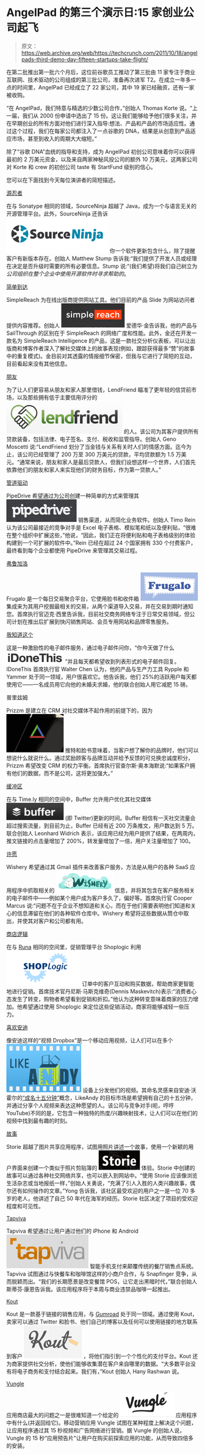 # AngelPad 的第三个演示日:15 家创业公司起飞 

> 原文：<https://web.archive.org/web/https://techcrunch.com/2011/10/18/angelpads-third-demo-day-fifteen-startups-take-flight/>

在第二批推出第一批六个月后，这位前谷歌员工推动了第三批由 11 家专注于商业互联网、技术驱动的公司组成的第三批公司，准备再次进军 T2。在成立一年多一点的时间里，AngelPad 已经成立了 22 家公司，其中 19 家已经融资，还有一家被收购。

“在 AngelPad，我们特意与精选的少数公司合作，”创始人 Thomas Korte 说。“上一届，我们从 2000 份申请中选出了 15 份。这让我们能够给予他们很多关注，并在早期创业的所有方面对他们进行深入指导:想法、产品和产品的市场适应性。通过这个过程，我们在每家公司都注入了一点谷歌的 DNA，结果是从创意到产品适应市场，甚至到收入的周期大大缩短。”

除了“谷歌 DNA”血统的指导和支持，成为 AngelPad 初创公司意味着你可以获得最初的 2 万美元资金，以及来自两家神秘风投公司的额外 10 万美元，这两家公司对 Korte 和 crew 的初创公司 taste 有 StartFund 级别的信心。

您可以在下面找到今天每位演讲者的简短描述。

[源忍者](https://web.archive.org/web/20221206000020/http://www.sourceninja.com/)

在与 Sonatype 相同的领域，SourceNinja 超越了 Java，成为一个与语言无关的开源管理平台。此外，SourceNinja 还告诉 [![](img/a648e6bb5965c995b9e2a8fff30ec505.png "Screen Shot 2011-10-18 at 7.41.24 AM")](https://web.archive.org/web/20221206000020/https://beta.techcrunch.com/wp-content/uploads/2011/10/screen-shot-2011-10-18-at-7-41-24-am.png) 你一个软件更新包含什么，除了提醒客户有新版本存在。创始人 Matthew Stump 告诉我:“我们提供了开发人员或经理在决定是否升级时需要的所有必要信息。Stump 说:“(我们希望)将我们自己树立为*公司组织在整个企业中使用开源软件时寻求帮助的*。

[简单到达](https://web.archive.org/web/20221206000020/http://simplereach.com/)

SimpleReach 为在线出版商提供网站工具。他们目前的产品 Slide 为网站访问者提供内容推荐。创始人 [![](img/3ae8ae7c992f3c917c7183b986c94ad8.png "Screen Shot 2011-10-18 at 8.01.07 AM")](https://web.archive.org/web/20221206000020/https://beta.techcrunch.com/wp-content/uploads/2011/10/screen-shot-2011-10-18-at-8-01-07-am.png) 爱德华·金告诉我，他的产品与 SailThrough 的区别在于 SimpleReach 的网络广度和性能。此外，金还在开发一款名为 SimpleReach Intelligence 的产品，这是一款社交分析仪表板，可以让出版商和博客作者深入了解社交媒体上的故事表现(例如，跟踪获得最多“赞”的故事中的重复模式)。金目前对其透露的情报细节保密，但我与它进行了简短的互动，目前看起来没有其他信息。

[朋友](https://web.archive.org/web/20221206000020/http://lendfriend.com/)

为了让人们更容易从朋友和家人那里借钱，LendFriend 瞄准了更年轻的信贷前市场，以及那些拥有低于主要信用评分的 [![](img/7be2d4c121921cc2a65b74d42f05dddc.png "Screen Shot 2011-10-18 at 8.08.42 AM")](https://web.archive.org/web/20221206000020/https://beta.techcrunch.com/wp-content/uploads/2011/10/screen-shot-2011-10-18-at-8-08-42-am.png) 的人。该公司为其客户提供所有贷款装备，包括法律、电子签名、支付、税收和监管指导。创始人 Geno Moscetti 说:“LendFriend 划分了当金钱与关系有关时人们的情感方面。迄今为止，该公司已经管理了 200 万至 300 万美元的贷款，平均贷款额为 1.5 万美元。“通常来说，朋友和家人是最后贷款人，但我们设想这样一个世界，人们首先依靠他们的朋友和家人来实现他们的财务目标，作为第一贷款人。”

[管道驱动](https://web.archive.org/web/20221206000020/http://www.pipedrive.com/)

PipeDrive 希望通过为公司创建一种简单的方式来管理其 [![](img/f2d79c468b3f118d1f0a93ef7fb7979d.png "Screen Shot 2011-10-18 at 8.12.17 AM")](https://web.archive.org/web/20221206000020/https://beta.techcrunch.com/wp-content/uploads/2011/10/screen-shot-2011-10-18-at-8-12-17-am.png) 销售渠道，从而简化业务软件。创始人 Timo Rein 认为该公司最接近的竞争对手是 Excel 电子表格、模拟笔和纸以及便利贴，“很难在整个组织中扩展这些，”他说，“因此，我们正在将便利贴和电子表格级别的体验构建到一个可扩展的软件中。”Rein 已经在超过 24 个国家拥有 330 个付费客户，最终看到每个企业都使用 PipeDrive 来管理其交易过程。

[弗鲁加洛](https://web.archive.org/web/20221206000020/http://frugalo.co/)

Frugalo 是一个每日交易聚合平台，它使用脸书和收件箱 [![](img/a72c70f50af406fa816d9b0a8c3274b7.png "Screen Shot 2011-10-18 at 8.42.09 AM")](https://web.archive.org/web/20221206000020/https://beta.techcrunch.com/wp-content/uploads/2011/10/screen-shot-2011-10-18-at-8-42-09-am1.png) 
集成来为其用户挖掘最相关的交易，从两个渠道导入交易，并在交易到期时通知您。首席执行官迈克·西里告诉我，目前社交商务网络专注于日常交易领域，但公司计划在推出后扩展到快闪销售网站、会员专用网站和品牌零售服务。

[我知道这个](https://web.archive.org/web/20221206000020/http://idonethis.com/)

这是一种激励性的电子邮件服务，通过电子邮件问你，“你今天做了什么 [![](img/51f53946151bf3b562c0e47c18949a0a.png "Screen Shot 2011-10-18 at 9.11.23 AM")](https://web.archive.org/web/20221206000020/https://beta.techcrunch.com/wp-content/uploads/2011/10/screen-shot-2011-10-18-at-9-11-23-am.png) ”并且每天都希望收到列表形式的电子邮件回复。IDoneThis 首席执行官 Walter Chen 认为，他的产品与生产力工具 Rypple 和 Yammer 处于同一领域，用户很喜欢它。他告诉我，他们 25%的活跃用户每天都使用它——一名成员用它向他的未婚夫求婚，他的联合创始人用它减肥 15 磅。

普里兹姆

Prizzm 是建立在 CRM 对社交媒体不起作用的前提下的，因为 [![](img/8db74679f23f3ac24eeb4e84694939d0.png "Screen Shot 2011-10-18 at 9.12.37 AM")](https://web.archive.org/web/20221206000020/https://beta.techcrunch.com/wp-content/uploads/2011/10/screen-shot-2011-10-18-at-9-12-37-am.png) 推特和脸书意味着，当客户想了解你的品牌时，他们可以想说什么就说什么。通过奖励顾客与品牌互动并给予反馈的可兑换忠诚度积分，Prizzm 希望改变 CRM 的权力平衡。首席执行官查尔斯·奥本海默说:“如果客户拥有他们的数据，而不是公司，这将更加强大。”

[缓冲区](https://web.archive.org/web/20221206000020/http://www.bufferapp.com/)

在与 Time.ly 相同的空间中，Buffer 允许用户优化其社交媒体 [![](img/35111a7f30b425046f31d16945c58324.png "Screen Shot 2011-10-18 at 9.27.07 AM")](https://web.archive.org/web/20221206000020/https://beta.techcrunch.com/wp-content/uploads/2011/10/screen-shot-2011-10-18-at-9-27-07-am.png) (即 Twitter)更新的时间。Buffer 相信有一天社交流量会超过搜索流量，到目前为止，Buffer 已经有近 200 万条推文，用户数达到 5 万。联合创始人 Leonhard Widrich 表示，该应用已经为用户提供了结果，在两周内，推文链接的点击量增加了 200%，转发量增加了一倍，用户关注量增加了 100。

[许愿](https://web.archive.org/web/20221206000020/http://wishery.com/)

Wishery 希望通过其 Gmail 插件来改善客户服务，方法是从用户的各种 SaaS 应用程序中抓取相关的 [![](img/04e4917d46e69433a945f502219928db.png "Screen Shot 2011-10-18 at 9.35.47 AM")](https://web.archive.org/web/20221206000020/https://beta.techcrunch.com/wp-content/uploads/2011/10/screen-shot-2011-10-18-at-9-35-47-am.png) 信息，并将其包含在客户服务相关的电子邮件中——例如某个用户成为客户多久了，偏好等。首席执行官 Cooper Marcus 说:“问题不在于企业不想知道和关心，而在于他们需要表明他们知道和关心的信息滞留在他们的各种软件仓库中。Wishery 希望将这些数据从筒仓中取出，并使其对客户和公司都有用。

[商店逻辑](https://web.archive.org/web/20221206000020/http://www.goshoplogic.com/)

在与 [Runa](https://web.archive.org/web/20221206000020/http://www.runa.com/) 相同的空间里，促销管理平台 Shoplogic 利用 [![](img/df50156c18e84e15436ef60b9c3ffde3.png "Screen Shot 2011-10-18 at 1.41.22 PM")](https://web.archive.org/web/20221206000020/https://beta.techcrunch.com/wp-content/uploads/2011/10/screen-shot-2011-10-18-at-1-41-22-pm.png) 订单中的客户互动和购买数据，帮助商家更智能地进行促销。首席技术官丹尼斯·马斯克维奇(Dennis Maskevitch)表示:“消费者心态发生了转变，购物者希望看到促销和折扣。”他认为这种转变意味着商家的压力增加。他希望通过使用 Shoplogic 来定位这些促销活动，商家将能够减轻一些压力。

[喜欢安迪](https://web.archive.org/web/20221206000020/http://www.likeandy.com/)

像安迪这样的“视频 Dropbox”是一个移动应用视频，让人们可以在多个 [![](img/f08b753ddc8836829a3b37b4b047dec6.png "Screen Shot 2011-10-18 at 5.58.28 PM")](https://web.archive.org/web/20221206000020/https://beta.techcrunch.com/wp-content/uploads/2011/10/screen-shot-2011-10-18-at-5-58-28-pm.png) 设备上分发他们的视频。其命名灵感来自安迪·沃霍尔的[“成名十五分钟”](https://web.archive.org/web/20221206000020/http://en.wikipedia.org/wiki/15_minutes_of_fame)概念，LikeAndy 的目标市场是希望拥有自己的十五分钟，并通过分享个人视频来表达这种愿望的人。该公司与竞争对手(呃，哼哼 YouTube)不同的是，它包含一种独特的热度/兴趣映射技术，让人们可以在他们的视频中找到最有趣的时刻。

[故事](https://web.archive.org/web/20221206000020/http://itunes.apple.com/us/app/storie/id460389012?mt=8)

Storie 超越了图片共享应用程序，试图用照片讲述一个故事，使用一个新颖的用户界面来创建一个类似于照片剪贴簿的 [![](img/bf31379bdf8594b9cf79fd38eebce667.png "Screen Shot 2011-10-18 at 4.41.07 PM")](https://web.archive.org/web/20221206000020/https://beta.techcrunch.com/wp-content/uploads/2011/10/screen-shot-2011-10-18-at-4-41-07-pm.png) 体验。Storie 中创建的故事可以通过各种社交网络共享，也可以嵌入到网站中。“使用 Storie 应该像浏览生活杂志或当地报纸一样，”创始人关勇说，“充满了引人入胜的人类兴趣故事，偶尔还有如何操作的文章。”Yong 告诉我，该社区最受欢迎的用户之一是一位 70 多岁的老人，他讲述了自己 50 年代在海军的经历。Storie 社区决定了项目的受欢迎程度和可见性。

[Tapviva](https://web.archive.org/web/20221206000020/http://www.tapviva.com/)

Tapviva 希望通过让用户通过他们的 iPhone 和 Android [![](img/35012fd0c7446f94ed52adcdd1dfa01f.png "Screen Shot 2011-10-18 at 5.14.21 PM")](https://web.archive.org/web/20221206000020/https://beta.techcrunch.com/wp-content/uploads/2011/10/screen-shot-2011-10-18-at-5-14-21-pm.png) 智能手机支付来颠覆传统的餐厅销售点系统。Tapviva 试图通过与快餐车和咖啡馆这样的小商户合作，与 Snapfinger 竞争，从而脱颖而出。“我们的长期愿景是改变餐馆 POS，让它走出黑暗时代，”联合创始人斯蒂芬·康恩告诉我。该应用程序将于本周与商业违禁品咖啡一起推出。

[Kout](https://web.archive.org/web/20221206000020/http://www.kout.me/)

Kout 是一款基于链接的销售应用，与 [Gumroad](https://web.archive.org/web/20221206000020/http://www.gumroad.com/) 处于同一领域。通过使用 Kout，卖家可以通过 Twitter 和脸书、他们自己的博客以及任何可以使用链接的地方联系到客户 [![](img/5c944af126d6f7e8b2d451d5858e9cca.png "Screen Shot 2011-10-18 at 5.26.40 PM")](https://web.archive.org/web/20221206000020/https://beta.techcrunch.com/wp-content/uploads/2011/10/screen-shot-2011-10-18-at-5-26-40-pm.png) ，将他们指引到一个个性化的支付平台。Kout 还为商家提供社交分析，使他们能够收集潜在客户来自哪里的数据。“大多数平台没有将电子商务和支付结合起来。我们有，”Kout 创始人 Hany Rashwan 说。

[Vungle](https://web.archive.org/web/20221206000020/http://www.vungle.com/)

应用商店最大的问题之一是很难知道一个给定的 [![](img/1b17eb439c673977b863616b05c88e64.png "Screen Shot 2011-10-18 at 5.32.06 PM")](https://web.archive.org/web/20221206000020/https://beta.techcrunch.com/wp-content/uploads/2011/10/screen-shot-2011-10-18-at-5-32-06-pm.png) 应用程序中有什么(并返回给它)。移动营销应用 Vungle 试图在某种程度上解决这个问题，让应用程序通过其 15 秒视频和广告网络进行营销。据 Vungle 的创始人说，Vungle 的 15 秒“应用预告片”让用户在购买前探索应用的功能，从而导致四倍多的安装。
